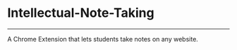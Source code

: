 # Intellectual-Note-Taking
-------------------------------------
A Chrome Extension that lets students take notes on any website.
